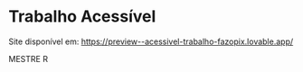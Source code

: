 
# Trabalho Acessível

Site disponível em: https://preview--acessivel-trabalho-fazopix.lovable.app/

MESTRE R
